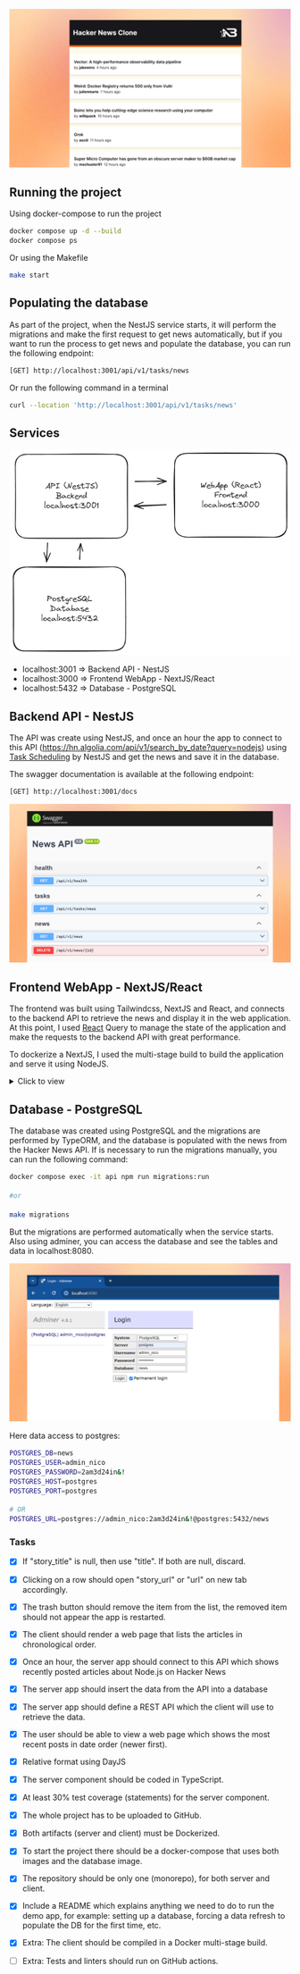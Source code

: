 ![image](/images/cover.jpg)

## Running the project

Using docker-compose to run the project
```bash
docker compose up -d --build
docker compose ps
```

Or using the Makefile
```bash
make start
```

## Populating the database

As part of the project, when the NestJS service starts, it will perform the migrations and make the first request to get news automatically, but if you want to run the process to get news and populate the database, you can run the following endpoint:

```bash
[GET] http://localhost:3001/api/v1/tasks/news
```

Or run the following command in a terminal

```bash
curl --location 'http://localhost:3001/api/v1/tasks/news'
```

## Services

![image](/images/services.png)

- localhost:3001 => Backend API - NestJS
- localhost:3000 => Frontend WebApp - NextJS/React
- localhost:5432 => Database - PostgreSQL 

## Backend API - NestJS

The API was create using NestJS, and once an hour the app to connect to this API (https://hn.algolia.com/api/v1/search_by_date?query=nodejs) using [Task Scheduling](https://docs.nestjs.com/techniques/task-scheduling) by NestJS and get the news and save it in the database.

The swagger documentation is available at the following endpoint:

```bash
[GET] http://localhost:3001/docs
```

![image](/images/full_stack_docs.jpg)


## Frontend WebApp - NextJS/React

The frontend was built using Tailwindcss, NextJS and React, and connects to the backend API to retrieve the news and display it in the web application. At this point, I used [React](https://tanstack.com/query/v3/) Query to manage the state of the application and make the requests to the backend API with great performance.

To dockerize a NextJS, I used the multi-stage build to build the application and serve it using NodeJS.

<details>
<summary>Click to view</summary>

```
FROM node:20 AS base
WORKDIR /app
COPY package.json package-lock.json ./

FROM base as builder
WORKDIR /app
COPY . .
RUN npm ci
RUN npm run build

FROM base AS runner
WORKDIR /app

ENV NODE_ENV production

RUN addgroup --system --gid 1001 nodejs
RUN adduser --system --uid 1001 nextjs

COPY --from=builder /app/public ./public

# Set the correct permission for prerender cache
RUN mkdir .next
RUN chown nextjs:nodejs .next

COPY --from=builder --chown=nextjs:nodejs /app/.next/standalone ./
COPY --from=builder --chown=nextjs:nodejs /app/.next/static ./.next/static

USER nextjs

EXPOSE 3000

ENV PORT 3000
ENV HOSTNAME "0.0.0.0"

CMD node server.js
```

</details>


## Database - PostgreSQL 

The database was created using PostgreSQL and the migrations are performed by TypeORM, and the database is populated with the news from the Hacker News API. If is necessary to run the migrations manually, you can run the following command:

```bash
docker compose exec -it api npm run migrations:run

#or

make migrations
```

But the migrations are performed automatically when the service starts. Also using adminer, you can access the database and see the tables and data in localhost:8080.

![image](/images/full_stack_adminer.jpg)

Here data access to postgres:

```bash
POSTGRES_DB=news
POSTGRES_USER=admin_nico
POSTGRES_PASSWORD=2am3d24in&!
POSTGRES_HOST=postgres
POSTGRES_PORT=postgres

# OR
POSTGRES_URL=postgres://admin_nico:2am3d24in&!@postgres:5432/news
```

### Tasks

- [x] If "story_title" is null, then use "title". If both are null, discard.
- [x] Clicking on a row should open "story_url" or "url" on new tab accordingly.
- [x] The trash button should remove the item from the list, the removed item should not appear the app is restarted.
- [x] The client should render a web page that lists the articles in chronological order.
- [x] Once an hour, the server app should connect to this API which shows recently posted articles about Node.js on Hacker News
- [x] The server app should insert the data from the API into a database
- [x] The server app should define a REST API which the client will use to retrieve the data.
- [x] The user should be able to view a web page which shows the most recent posts in date order (newer first).
- [x] Relative format using DayJS
- [x] The server component should be coded in TypeScript.
- [x] At least 30% test coverage (statements) for the server component.
- [x] The whole project has to be uploaded to GitHub.
- [x] Both artifacts (server and client) must be Dockerized.
- [x] To start the project there should be a docker-compose that uses both images and the database image.
- [x] The repository should be only one (monorepo), for both server and client.
- [x] Include a README which explains anything we need to do to run the demo app, for example: setting up a database, forcing a data refresh to populate the DB for the first time, etc.
- [x] Extra: The client should be compiled in a Docker multi-stage build.
- [ ] Extra: Tests and linters should run on GitHub actions.

